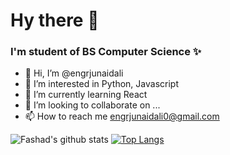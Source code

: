 # Hy there 👋
### I'm student of BS Computer Science ✨

- 👋 Hi, I’m @engrjunaidali
- 👀 I’m interested in Python, Javascript
- 🌱 I’m currently learning React
- 💞️ I’m looking to collaborate on ...
- 📫 How to reach me engrjunaidali0@gmail.com

![Fashad's github stats](https://github-readme-stats.vercel.app/api?username=engrjunaidali&show_icons=true&theme=default)
[![Top Langs](https://github-readme-stats.vercel.app/api/top-langs/?username=engrjunaidali&theme=default&langs_count=8)](https://github.com/Fashad-Ahmed/github-readme-stats)

<!---
engrjunaidali/engrjunaidali is a ✨ special ✨ repository because its `README.md` (this file) appears on your GitHub profile.
You can click the Preview link to take a look at your changes.
--->
